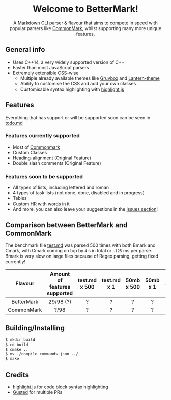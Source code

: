 <h1 align="center">Welcome to BetterMark!</h1>
<div align="center"><p>A <a href="https://en.wikipedia.org/wiki/Markdown">Markdown</a> CLI parser & flavour that aims to compete in speed with popular parsers like <a href="https://commonmark.org">CommonMark</a>, whilst supporting many more unique features.</p></div>

## General info

- Uses C++14, a very widely supported version of C++
- Faster than most JavaScript parsers
- Extremely extensible CSS-wise
  + Multiple already available themes like [Gruvbox](https://github.com/morhetz/gruvbox) and [Lantern-theme](https://github.com/Gitleptune/lantern-theme)
  + Ability to customise the CSS and add your own classes
  + Customisable syntax highlighting with [highlight.js](https://highlightjs.org)

## Features

Everything that has support or will be supported soon can be seen in [todo.md](https://github.com/besterestmark/bettermark/blob/master/docs/todo.md)

### Features currently supported

- Most of [Commonmark](https://commonmark.org)
- Custom Classes
- Heading-alignment (Original Feature)
- Double slash comments (Original Feature)

### Features soon to be supported

- All types of lists, including lettered and roman
- 4 types of task lists (not done, done, disabled and in progress)
- Tables
- Custom HR with words in it
- And more, you can also leave your suggestions in the [issues section](https://github.com/besterestmark/bettermark/issues)!

## Comparison between BetterMark and CommonMark

The benchmark file [test.md](https://github.com/besterestmark/bettermark/blob/master/docs/test.md) was parsed 500 times with both Bmark and Cmark, with Cmark coming on top by `4` s in total or `~125` ms per parse. Bmark is very slow on large files because of Regex parsing, getting fixed currently!

|  Flavour   | Amount of features supported | test.md x 500 | test.md x 1 | 50mb x 500 | 50mb x 1 | Avg. Time/Feature |
| :--------: | :--------------------------: | :-----------: | :---------: | :--------: | :------: | :---------------: |
| BetterMark |          29/98 (?)           |       ?       |      ?      |     ?      |    ?     |         ?         |
| CommonMark |             ?/98             |       ?       |      ?      |     ?      |    ?     |         ?         |


## Building/Installing

```bash
$ mkdir build
$ cd build
$ cmake ..
$ mv ./compile_commands.json ../ 
$ make
```

## Credits

- [highlight.js](https://highlightjs.org) for code block syntax highlighting
- [Gusted](https://github.com/Gusted) for multiple PRs
